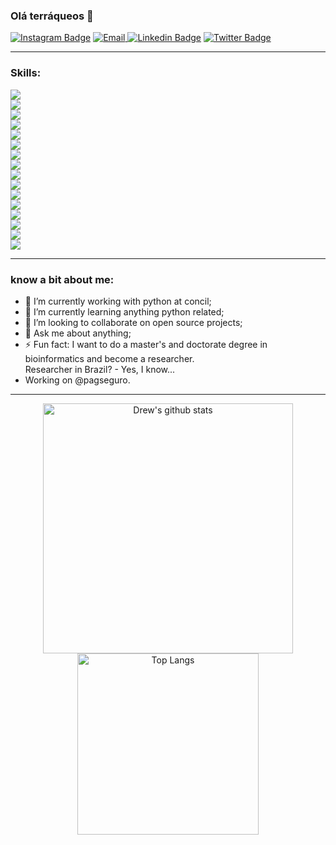### Olá terráqueos 👋
[![Instagram Badge](https://img.shields.io/badge/Instagram-E4405F?style=for-the-badge&logo=instagram&logoColor=white&link=https://www.instagram.com/drxwbxt/)](https://www.instagram.com/drxwbxt/)
<a href="mailto:about.wendrew@gmail.com" target="_blank"> <img src="https://img.shields.io/badge/Gmail-D14836?style=for-the-badge&logo=gmail&logoColor=white&link=" alt="Email" /> </a>
[![Linkedin Badge](https://img.shields.io/badge/LinkedIn-0077B5?style=for-the-badge&logo=linkedin&logoColor=white&link=https://www.linkedin.com/in/wendrew-oliveira-31252411a/)](https://www.linkedin.com/in/wendrew-oliveira-31252411a/)
[![Twitter Badge](https://img.shields.io/badge/Twitter-1DA1F2?style=for-the-badge&logo=twitter&logoColor=white&link=https://twitter.com/@dreeeew_s)](https://twitter.com/@dreeeew_s)

<hr>

### Skills:
<code><img src="https://img.shields.io/badge/Python-3776AB?style=for-the-badge&logo=python&logoColor=white" /> 
<img src="https://img.shields.io/badge/HTML5-E34F26?style=for-the-badge&logo=html5&logoColor=white" />
<img src="https://img.shields.io/badge/CSS3-1572B6?style=for-the-badge&logo=css3&logoColor=white" />
<img src="https://img.shields.io/badge/JavaScript-F7DF1E?style=for-the-badge&logo=javascript&logoColor=black" />
<img src="https://img.shields.io/badge/C-00599C?style=for-the-badge&logo=c&logoColor=white" />
<img src="https://img.shields.io/badge/PHP-777BB4?style=for-the-badge&logo=php&logoColor=white" />
<img src="https://img.shields.io/badge/Markdown-000000?style=for-the-badge&logo=markdown&logoColor=white" />
<img src="https://img.shields.io/badge/Vue.js-35495E?style=for-the-badge&logo=vue.js&logoColor=4FC08D" />
<img src="https://img.shields.io/badge/Bootstrap-563D7C?style=for-the-badge&logo=bootstrap&logoColor=white" />
<img src="https://img.shields.io/badge/Django-092E20?style=for-the-badge&logo=django&logoColor=white" />
<img src="https://img.shields.io/badge/Flask-000000?style=for-the-badge&logo=flask&logoColor=white" />
<img src="https://img.shields.io/badge/SQLite-07405E?style=for-the-badge&logo=sqlite&logoColor=white" />
<img src="https://img.shields.io/badge/MySQL-00000F?style=for-the-badge&logo=mysql&logoColor=white" />
<img src="https://img.shields.io/badge/PostgreSQL-316192?style=for-the-badge&logo=postgresql&logoColor=white" />
<img src="https://img.shields.io/badge/MongoDB-4EA94B?style=for-the-badge&logo=mongodb&logoColor=white" />
<img src="https://img.shields.io/badge/jQuery-0769AD?style=for-the-badge&logo=jquery&logoColor=white" /></code>

<hr>

### know a bit about me:
- 🔭 I’m currently working with python at concil;
- 🌱 I’m currently learning anything python related;
- 👯 I’m looking to collaborate on open source projects;
- 💬 Ask me about anything;
- ⚡ Fun fact: I want to do a master's and doctorate degree in bioinformatics and become a researcher. <br>
Researcher in Brazil? - Yes, I know...
- Working on @pagseguro.
<hr>
<p align="center">
<img width="400" alt="Drew's github stats" src="https://github-readme-stats.vercel.app/api?username=wendrewdevelop&count_private=true&theme=midnight-purple&show_icons=true" />
<img width="290" alt="Top Langs" src="https://github-readme-stats.vercel.app/api/top-langs/?username=wendrewdevelop&layout=compact&langs_count=8&theme=midnight-purple&show_icons=true" />
</p>
